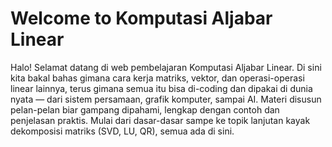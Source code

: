 # Welcome to Komputasi Aljabar Linear
Halo! Selamat datang di web pembelajaran Komputasi Aljabar Linear.
Di sini kita bakal bahas gimana cara kerja matriks, vektor, dan operasi-operasi linear lainnya, terus gimana semua itu bisa di-coding dan dipakai di dunia nyata — dari sistem persamaan, grafik komputer, sampai AI.
Materi disusun pelan-pelan biar gampang dipahami, lengkap dengan contoh dan penjelasan praktis. Mulai dari dasar-dasar sampe ke topik lanjutan kayak dekomposisi matriks (SVD, LU, QR), semua ada di sini.


````



